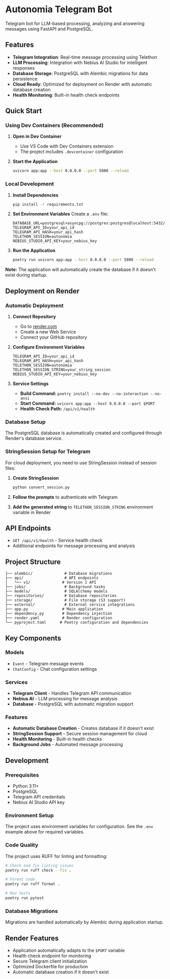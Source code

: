 # Autonomia Telegram Bot

Telegram bot for LLM-based processing, analyzing and answering messages using FastAPI and PostgreSQL.

## Features

- **Telegram Integration**: Real-time message processing using Telethon
- **LLM Processing**: Integration with Nebius AI Studio for intelligent responses
- **Database Storage**: PostgreSQL with Alembic migrations for data persistence
- **Cloud Ready**: Optimized for deployment on Render with automatic database creation
- **Health Monitoring**: Built-in health check endpoints

## Quick Start

### Using Dev Containers (Recommended)

1. **Open in Dev Container**
   - Use VS Code with Dev Containers extension
   - The project includes `.devcontainer` configuration

2. **Start the Application**
   ```bash
   uvicorn app:app --host 0.0.0.0 --port 5000 --reload
   ```

### Local Development

1. **Install Dependencies**
   ```bash
   pip install -r requirements.txt
   ```

2. **Set Environment Variables**
   Create a `.env` file:
   ```env
   DATABASE_URL=postgresql+asyncpg://postgres:postgres@localhost:5432/telegram
   TELEGRAM_API_ID=your_api_id
   TELEGRAM_API_HASH=your_api_hash
   TELETHON_SESSION=autonomia
   NEBIUS_STUDIO_API_KEY=your_nebius_key
   ```

3. **Run the Application**
   ```bash
   poetry run uvicorn app:app --host 0.0.0.0 --port 5000 --reload
   ```

**Note:** The application will automatically create the database if it doesn't exist during startup.

## Deployment on Render

### Automatic Deployment

1. **Connect Repository**
   - Go to [render.com](https://render.com)
   - Create a new Web Service
   - Connect your GitHub repository

2. **Configure Environment Variables**
   ```env
   TELEGRAM_API_ID=your_api_id
   TELEGRAM_API_HASH=your_api_hash
   TELETHON_SESSION=autonomia
   TELETHON_SESSION_STRING=your_string_session
   NEBIUS_STUDIO_API_KEY=your_nebius_key
   ```

3. **Service Settings**
   - **Build Command:** `poetry install --no-dev --no-interaction --no-ansi`
   - **Start Command:** `uvicorn app:app --host 0.0.0.0 --port $PORT`
   - **Health Check Path:** `/api/v1/health`

### Database Setup

The PostgreSQL database is automatically created and configured through Render's database service.

### StringSession Setup for Telegram

For cloud deployment, you need to use StringSession instead of session files:

1. **Create StringSession**
   ```bash
   python convert_session.py
   ```

2. **Follow the prompts** to authenticate with Telegram

3. **Add the generated string** to `TELETHON_SESSION_STRING` environment variable in Render

## API Endpoints

- `GET /api/v1/health` - Service health check
- Additional endpoints for message processing and analysis

## Project Structure

```
├── alembic/              # Database migrations
├── api/                  # API endpoints
│   └── v1/              # Version 1 API
├── jobs/                 # Background tasks
├── models/               # SQLAlchemy models
├── repositories/         # Database repositories
├── storage/              # File storage (S3 support)
├── external/             # External service integrations
├── app.py               # Main application
├── dependency.py        # Dependency injection
├── render.yaml          # Render configuration
└── pyproject.toml      # Poetry configuration and dependencies
```

## Key Components

### Models
- `Event` - Telegram message events
- `ChatConfig` - Chat configuration settings

### Services
- **Telegram Client** - Handles Telegram API communication
- **Nebius AI** - LLM processing for message analysis
- **Database** - PostgreSQL with automatic migration support

### Features
- **Automatic Database Creation** - Creates database if it doesn't exist
- **StringSession Support** - Secure session management for cloud
- **Health Monitoring** - Built-in health checks
- **Background Jobs** - Automated message processing

## Development

### Prerequisites
- Python 3.11+
- PostgreSQL
- Telegram API credentials
- Nebius AI Studio API key

### Environment Setup
The project uses environment variables for configuration. See the `.env` example above for required variables.

### Code Quality
The project uses RUFF for linting and formatting:

```bash
# Check and fix linting issues
poetry run ruff check --fix .

# Format code
poetry run ruff format .

# Run tests
poetry run pytest
```

### Database Migrations
Migrations are handled automatically by Alembic during application startup.

## Render Features

- Application automatically adapts to the `$PORT` variable
- Health check endpoint for monitoring
- Secure Telegram client initialization
- Optimized Dockerfile for production
- Automatic database creation if it doesn't exist